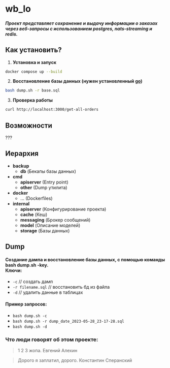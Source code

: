 # wb_lo
##### Проект представляет сохранение и выдачу информации о заказах через веб-запросы с использованием postgres, nats-streaming и redis.

## Как установить?

1. **Установка и запуск**
```bash
docker compose up --build
```

2. **Восстановление базы данных (нужен установленный [go](https://go.dev/dl/))**
```bash
bash dump.sh -r base.sql
```

3. **Проверка работы**
```bash
curl http://localhost:3000/get-all-orders
```

## Возможности

???

## Иерархия

- **backup**
    - **db** (Бекапы базы данных)
- **cmd**
  - **apiserver** (Entry point)
  - **other** (Dump утилита)
- **docker**
  - ... (Dockerfiles)
- **internal**
  - **apiserver** (Конфигурирование проекта)
  - **cache** (Кеш)
  - **messaging** (Брокер сообщений)
  - **model** (Описание моделей)
  - **storage** (Базы данных)

## Dump

#### Создание дампа и восстановление базы данных, с помощью команды bash dump.sh -key.<br> Ключи: 
- `-c` // создать дамп
- `-r filename.sql` // восстановить бд из файла
- `-d` // удалить данные в таблицах

#### Пример запросов:
- `bash dump.sh -c`
- `bash dump.sh -r dump_date_2023-05-28_23-17-28.sql`
- `bash dump.sh -d`

### Что люди говорят об этом проекте:
> 1 2 3 жопа. Евгений Алехин<br>

> Дорого я заплатил, дорого. Константин Сперанский<br>
